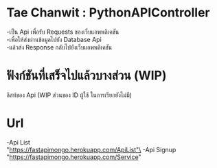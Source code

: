 # Tae Chanwit : PythonAPIController
-เป็น Api เพื่อรับ Requests ของเว็บแอพพลิเคชัน\
-เพื่อให้ส่งผ่านข้อมูลไปยัง Database Api\
-แล้วส่ง Response กลับไปยังเว็บแอพพลิเคชัน

# ฟังก์ชันที่เสร็จไปแล้วบางส่วน (WIP)
ลิสท์ของ Api (WIP ส่วนของ ID ผู้ใช้ ในการเรียกยังไม่มี)

# Url
-Api List\
"https://fastapimongo.herokuapp.com/ApiList"\
-Api Signup\
"https://fastapimongo.herokuapp.com/Service"
